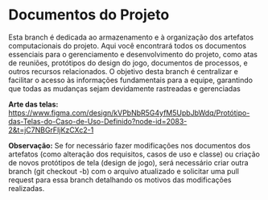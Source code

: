 # Documentos do Projeto
Esta branch é dedicada ao armazenamento e à organização dos artefatos computacionais do projeto. Aqui você encontrará todos os documentos essenciais para o gerenciamento e desenvolvimento do projeto, como atas de reuniões, protótipos do design do jogo, documentos de processos, e outros recursos relacionados. O objetivo desta branch é centralizar e facilitar o acesso às informações fundamentais para a equipe, garantindo que todas as mudanças sejam devidamente rastreadas e gerenciadas

**Arte das telas:** 
https://www.figma.com/design/kVPbNbR5G4yfM5UpbJbWdq/Protótipo-das-Telas-do-Caso-de-Uso-Definido?node-id=2083-2&t=jC7NBGrFIjKzCXc2-1

**Observação:** Se for necessário fazer modificações nos documentos dos artefatos (como alteração dos requisitos, casos de uso e classe) ou criação de novos protótipos de tela (design de jogo), será necessário criar outra branch (git checkout -b) com o arquivo atualizado e solicitar uma pull request para essa branch detalhando os motivos das modificações realizadas.

